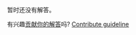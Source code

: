 
暂时还没有解答。

有兴趣[贡献你的解答](https://github.com/BFEdev/BFE.dev-solutions/blob/main/react/useswr-1_zh.md)吗? [Contribute guideline](https://github.com/BFEdev/BFE.dev-solutions#how-to-contribute)
